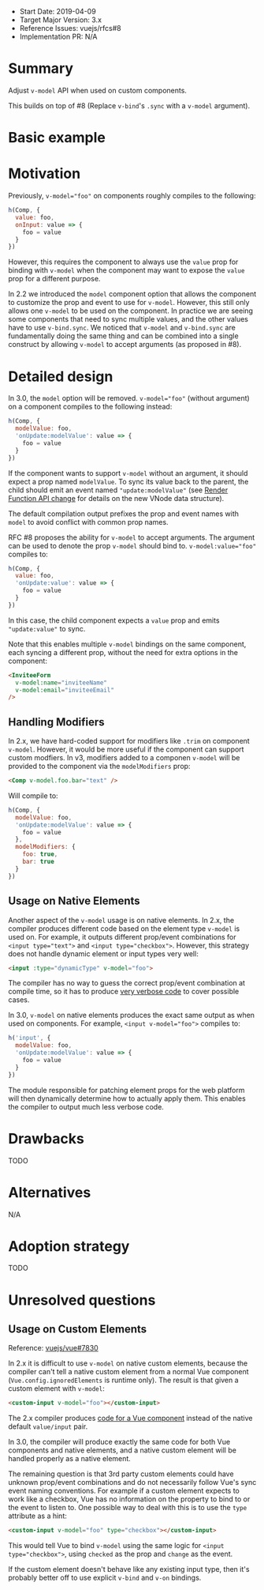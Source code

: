 - Start Date: 2019-04-09
- Target Major Version: 3.x
- Reference Issues: vuejs/rfcs#8
- Implementation PR: N/A

# Summary

Adjust `v-model` API when used on custom components.

This builds on top of #8 (Replace `v-bind`'s `.sync` with a `v-model` argument).

# Basic example

# Motivation

Previously, `v-model="foo"` on components roughly compiles to the following:

``` js
h(Comp, {
  value: foo,
  onInput: value => {
    foo = value
  }
})
```

However, this requires the component to always use the `value` prop for binding with `v-model` when the component may want to expose the `value` prop for a different purpose.

In 2.2 we introduced the `model` component option that allows the component to customize the prop and event to use for `v-model`. However, this still only allows one `v-model` to be used on the component. In practice we are seeing some components that need to sync multiple values, and the other values have to use `v-bind.sync`. We noticed that `v-model` and `v-bind.sync` are fundamentally doing the same thing and can be combined into a single construct by allowing `v-model` to accept arguments (as proposed in #8).

# Detailed design

In 3.0, the `model` option will be removed. `v-model="foo"` (without argument) on a component compiles to the following instead:

``` js
h(Comp, {
  modelValue: foo,
  'onUpdate:modelValue': value => {
    foo = value
  }
})
```

If the component wants to support `v-model` without an argument, it should expect a prop named `modelValue`. To sync its value back to the parent, the child should emit an event named `"update:modelValue"` (see [Render Function API change](https://github.com/vuejs/rfcs/blob/render-fn-api-change/active-rfcs/0000-render-function-api-change.md) for details on the new VNode data structure).

The default compilation output prefixes the prop and event names with `model` to avoid conflict with common prop names.

RFC #8 proposes the ability for `v-model` to accept arguments. The argument can be used to denote the prop `v-model` should bind to. `v-model:value="foo"` compiles to:

``` js
h(Comp, {
  value: foo,
  'onUpdate:value': value => {
    foo = value
  }
})
```

In this case, the child component expects a `value` prop and emits `"update:value"` to sync.

Note that this enables multiple `v-model` bindings on the same component, each syncing a different prop, without the need for extra options in the component:

``` html
<InviteeForm
  v-model:name="inviteeName"
  v-model:email="inviteeEmail"
/>
```

## Handling Modifiers

In 2.x, we have hard-coded support for modifiers like `.trim` on component `v-model`. However, it would be more useful if the component can support custom modfiers. In v3, modifiers added to a componen `v-model` will be provided to the component via the `modelModifiers` prop:

```html
<Comp v-model.foo.bar="text" />
```

Will compile to:

``` js
h(Comp, {
  modelValue: foo,
  'onUpdate:modelValue': value => {
    foo = value
  },
  modelModifiers: {
    foo: true,
    bar: true
  }
})
```

## Usage on Native Elements

Another aspect of the `v-model` usage is on native elements. In 2.x, the compiler produces different code based on the element type `v-model` is used on. For example, it outputs different prop/event combinations for `<input type="text">` and `<input type="checkbox">`. However, this strategy does not handle dynamic element or input types very well:

``` html
<input :type="dynamicType" v-model="foo">
```

The compiler has no way to guess the correct prop/event combination at compile time, so it has to produce [very verbose code](https://template-explorer.vuejs.org/#%3Cinput%20%3Atype%3D%22foo%22%20v-model%3D%22bar%22%3E) to cover possible cases.

In 3.0, `v-model` on native elements produces the exact same output as when used on components. For example, `<input v-model="foo">` compiles to:

``` js
h('input', {
  modelValue: foo,
  'onUpdate:modelValue': value => {
    foo = value
  }
})
```

The module responsible for patching element props for the web platform will then dynamically determine how to actually apply them. This enables the compiler to output much less verbose code.

# Drawbacks

TODO

# Alternatives

N/A

# Adoption strategy

TODO

# Unresolved questions

## Usage on Custom Elements

Reference: [vuejs/vue#7830](https://github.com/vuejs/vue/issues/7830)

In 2.x it is difficult to use `v-model` on native custom elements, because the compiler can't tell a native custom element from a normal Vue component (`Vue.config.ignoredElements` is runtime only). The result is that given a custom element with `v-model`:

``` html
<custom-input v-model="foo"></custom-input>
```

The 2.x compiler produces [code for a Vue component](https://template-explorer.vuejs.org/#%3Ccustom-input%20v-model%3D%22foo%22%3E%3C%2Fcustom-input%3E) instead of the native default `value/input` pair.

In 3.0, the compiler will produce exactly the same code for both Vue components and native elements, and a native custom element will be handled properly as a native element.

The remaining question is that 3rd party custom elements could have unknown prop/event combinations and do not necessarily follow Vue's sync event naming conventions. For example if a custom element expects to work like a checkbox, Vue has no information on the property to bind to or the event to listen to. One possible way to deal with this is to use the `type` attribute as a hint:

``` html
<custom-input v-model="foo" type="checkbox"></custom-input>
```

This would tell Vue to bind `v-model` using the same logic for `<input type="checkbox">`, using `checked` as the prop and `change` as the event.

If the custom element doesn't behave like any existing input type, then it's probably better off to use explicit `v-bind` and `v-on` bindings.
